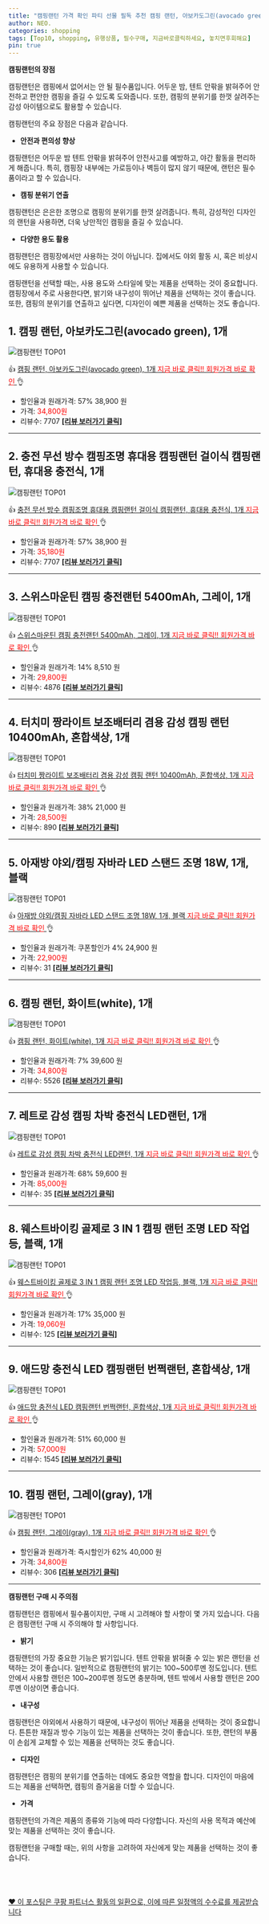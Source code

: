 ```yaml
---
title: "캠핑랜턴 가격 확인 파티 선물 필독 추천 캠핑 랜턴, 아보카도그린(avocado green), 1개 비교 장점 구매가이드"
author: NEO.
categories: shopping
tags: [Top10, shopping, 유행상품, 필수구매, 지금바로클릭하세요, 놓치면후회해요]
pin: true
---
```

**캠핑랜턴의 장점**

캠핑랜턴은 캠핑에서 없어서는 안 될 필수품입니다. 어두운 밤, 텐트 안팎을 밝혀주어 안전하고 편안한 캠핑을 즐길 수 있도록 도와줍니다. 또한, 캠핑의 분위기를 한껏 살려주는 감성 아이템으로도 활용할 수 있습니다.

캠핑랜턴의 주요 장점은 다음과 같습니다.

* **안전과 편의성 향상**

캠핑랜턴은 어두운 밤 텐트 안팎을 밝혀주어 안전사고를 예방하고, 야간 활동을 편리하게 해줍니다. 특히, 캠핑장 내부에는 가로등이나 벽등이 많지 않기 때문에, 랜턴은 필수품이라고 할 수 있습니다.

* **캠핑 분위기 연출**

캠핑랜턴은 은은한 조명으로 캠핑의 분위기를 한껏 살려줍니다. 특히, 감성적인 디자인의 랜턴을 사용하면, 더욱 낭만적인 캠핑을 즐길 수 있습니다.

* **다양한 용도 활용**

캠핑랜턴은 캠핑장에서만 사용하는 것이 아닙니다. 집에서도 야외 활동 시, 혹은 비상시에도 유용하게 사용할 수 있습니다.

캠핑랜턴을 선택할 때는, 사용 용도와 스타일에 맞는 제품을 선택하는 것이 중요합니다. 캠핑장에서 주로 사용한다면, 밝기와 내구성이 뛰어난 제품을 선택하는 것이 좋습니다. 또한, 캠핑의 분위기를 연출하고 싶다면, 디자인이 예쁜 제품을 선택하는 것도 좋습니다.

   

## 1. 캠핑 랜턴, 아보카도그린(avocado green), 1개

![캠핑랜턴 TOP01](https://thumbnail6.coupangcdn.com/thumbnails/remote/230x230ex/image/vendor_inventory/12ee/1643b4704d48c5802c441577c9256ecfff1f657c3481dfca214c7322574d.jpg)


👍 [캠핑 랜턴, 아보카도그린(avocado green), 1개 <font color=red> 지금 바로 클릭!! 회원가격 바로 확인 </font> ](https://link.coupang.com/re/AFFSDP?lptag=AF3617701&subid=GithubCoopas&pageKey=7214380834&traceid=V0-153&itemId=18266007752&vendorItemId=85615557046) 👌 


- 할인율과 원래가격: 57%  38,900   원
- 가격: <span style='color:red'>34,800원</span>
- 리뷰수: 7707  [**[리뷰 보러가기 클릭]**](https://link.coupang.com/re/AFFSDP?lptag=AF3617701&subid=GithubCoopas&pageKey=7214380834&traceid=V0-153&itemId=18266007752&vendorItemId=85615557046)

---


   

## 2. 충전 무선 방수 캠핑조명 휴대용 캠핑랜턴 걸이식 캠핑랜턴, 휴대용 충전식, 1개

![캠핑랜턴 TOP01](https://thumbnail7.coupangcdn.com/thumbnails/remote/230x230ex/image/vendor_inventory/9252/c84a3af84591c01bdbffa0e7e4ab77e336527542367aa2bcfc89330b5072.jpg)


👍 [충전 무선 방수 캠핑조명 휴대용 캠핑랜턴 걸이식 캠핑랜턴, 휴대용 충전식, 1개 <font color=red> 지금 바로 클릭!! 회원가격 바로 확인 </font> ](https://link.coupang.com/re/AFFSDP?lptag=AF3617701&subid=GithubCoopas&pageKey=7425042824&traceid=V0-153&itemId=19271646652&vendorItemId=87078009400) 👌 


- 할인율과 원래가격: 57%  38,900   원
- 가격: <span style='color:red'>35,180원</span>
- 리뷰수: 7707  [**[리뷰 보러가기 클릭]**](https://link.coupang.com/re/AFFSDP?lptag=AF3617701&subid=GithubCoopas&pageKey=7425042824&traceid=V0-153&itemId=19271646652&vendorItemId=87078009400)

---


   

## 3. 스위스마운틴 캠핑 충전랜턴 5400mAh, 그레이, 1개

![캠핑랜턴 TOP01](https://thumbnail9.coupangcdn.com/thumbnails/remote/230x230ex/image/retail/images/8937448360313644-45c74cc7-10f7-4393-a44d-7ef65517b28b.jpg)


👍 [스위스마운틴 캠핑 충전랜턴 5400mAh, 그레이, 1개 <font color=red> 지금 바로 클릭!! 회원가격 바로 확인 </font> ](https://link.coupang.com/re/AFFSDP?lptag=AF3617701&subid=GithubCoopas&pageKey=144935891&traceid=V0-153&itemId=420379271&vendorItemId=4033883928) 👌 


- 할인율과 원래가격: 14%  8,510   원
- 가격: <span style='color:red'>29,800원</span>
- 리뷰수: 4876  [**[리뷰 보러가기 클릭]**](https://link.coupang.com/re/AFFSDP?lptag=AF3617701&subid=GithubCoopas&pageKey=144935891&traceid=V0-153&itemId=420379271&vendorItemId=4033883928)

---


   

## 4. 터치미 짱라이트 보조배터리 겸용 감성 캠핑 랜턴 10400mAh, 혼합색상, 1개

![캠핑랜턴 TOP01](https://thumbnail6.coupangcdn.com/thumbnails/remote/230x230ex/image/rs_quotation_api/kjkkfkys/caf0f274b7cc4277b147081bdf8c3baa.jpg)


👍 [터치미 짱라이트 보조배터리 겸용 감성 캠핑 랜턴 10400mAh, 혼합색상, 1개 <font color=red> 지금 바로 클릭!! 회원가격 바로 확인 </font> ](https://link.coupang.com/re/AFFSDP?lptag=AF3617701&subid=GithubCoopas&pageKey=4588210442&traceid=V0-153&itemId=5636461437&vendorItemId=72935500331) 👌 


- 할인율과 원래가격: 38%  21,000   원
- 가격: <span style='color:red'>28,500원</span>
- 리뷰수: 890  [**[리뷰 보러가기 클릭]**](https://link.coupang.com/re/AFFSDP?lptag=AF3617701&subid=GithubCoopas&pageKey=4588210442&traceid=V0-153&itemId=5636461437&vendorItemId=72935500331)

---


   

## 5. 아재방 야외/캠핑 자바라 LED 스탠드 조명 18W, 1개, 블랙

![캠핑랜턴 TOP01](https://thumbnail10.coupangcdn.com/thumbnails/remote/230x230ex/image/vendor_inventory/f5ac/fcd72dfb537f5f630c3b3a6933061a9b311e55a775f6f1b11f8fdb971723.jpg)


👍 [아재방 야외/캠핑 자바라 LED 스탠드 조명 18W, 1개, 블랙 <font color=red> 지금 바로 클릭!! 회원가격 바로 확인 </font> ](https://link.coupang.com/re/AFFSDP?lptag=AF3617701&subid=GithubCoopas&pageKey=6868431123&traceid=V0-153&itemId=16422727876&vendorItemId=86078028135) 👌 


- 할인율과 원래가격: 쿠폰할인가 4%  24,900   원
- 가격: <span style='color:red'>22,900원</span>
- 리뷰수: 31  [**[리뷰 보러가기 클릭]**](https://link.coupang.com/re/AFFSDP?lptag=AF3617701&subid=GithubCoopas&pageKey=6868431123&traceid=V0-153&itemId=16422727876&vendorItemId=86078028135)

---


   

## 6. 캠핑 랜턴, 화이트(white), 1개

![캠핑랜턴 TOP01](https://thumbnail7.coupangcdn.com/thumbnails/remote/230x230ex/image/vendor_inventory/0dc5/e51eeade3ae7144bd23e4fec78846402af37bc0510678df5d174c009f1e8.jpg)


👍 [캠핑 랜턴, 화이트(white), 1개 <font color=red> 지금 바로 클릭!! 회원가격 바로 확인 </font> ](https://link.coupang.com/re/AFFSDP?lptag=AF3617701&subid=GithubCoopas&pageKey=7214380834&traceid=V0-153&itemId=18266007748&vendorItemId=85615557058) 👌 


- 할인율과 원래가격: 7%  39,600   원
- 가격: <span style='color:red'>34,800원</span>
- 리뷰수: 5526  [**[리뷰 보러가기 클릭]**](https://link.coupang.com/re/AFFSDP?lptag=AF3617701&subid=GithubCoopas&pageKey=7214380834&traceid=V0-153&itemId=18266007748&vendorItemId=85615557058)

---


   

## 7. 레트로 감성 캠핑 차박 충전식 LED랜턴, 1개

![캠핑랜턴 TOP01](https://thumbnail7.coupangcdn.com/thumbnails/remote/230x230ex/image/vendor_inventory/eb44/1fc18342467719d85ee1a618f26443b0f8a43ba2f6224e94f436f690ff77.PNG)


👍 [레트로 감성 캠핑 차박 충전식 LED랜턴, 1개 <font color=red> 지금 바로 클릭!! 회원가격 바로 확인 </font> ](https://link.coupang.com/re/AFFSDP?lptag=AF3617701&subid=GithubCoopas&pageKey=7662908072&traceid=V0-153&itemId=20419887169&vendorItemId=87490584477) 👌 


- 할인율과 원래가격: 68%  59,600   원
- 가격: <span style='color:red'>85,000원</span>
- 리뷰수: 35  [**[리뷰 보러가기 클릭]**](https://link.coupang.com/re/AFFSDP?lptag=AF3617701&subid=GithubCoopas&pageKey=7662908072&traceid=V0-153&itemId=20419887169&vendorItemId=87490584477)

---


   

## 8. 웨스트바이킹 골제로 3 IN 1 캠핑 랜턴 조명 LED 작업등, 블랙, 1개

![캠핑랜턴 TOP01](https://thumbnail10.coupangcdn.com/thumbnails/remote/230x230ex/image/vendor_inventory/55bd/06afd272094a0a165fbc42da6088c0e58b676acd11d063f5162e1f289e9d.jpg)


👍 [웨스트바이킹 골제로 3 IN 1 캠핑 랜턴 조명 LED 작업등, 블랙, 1개 <font color=red> 지금 바로 클릭!! 회원가격 바로 확인 </font> ](https://link.coupang.com/re/AFFSDP?lptag=AF3617701&subid=GithubCoopas&pageKey=7238667409&traceid=V0-153&itemId=18386624889&vendorItemId=85514176628) 👌 


- 할인율과 원래가격: 17%  35,000   원
- 가격: <span style='color:red'>19,060원</span>
- 리뷰수: 125  [**[리뷰 보러가기 클릭]**](https://link.coupang.com/re/AFFSDP?lptag=AF3617701&subid=GithubCoopas&pageKey=7238667409&traceid=V0-153&itemId=18386624889&vendorItemId=85514176628)

---


   

## 9. 애드망 충전식 LED 캠핑랜턴 번쩍랜턴, 혼합색상, 1개

![캠핑랜턴 TOP01](https://thumbnail6.coupangcdn.com/thumbnails/remote/230x230ex/image/vendor_inventory/c2d2/0e362b74c946c45353084c1558530c3e59b53cb9203b8e24c4b2dbca97a0.jpg)


👍 [애드망 충전식 LED 캠핑랜턴 번쩍랜턴, 혼합색상, 1개 <font color=red> 지금 바로 클릭!! 회원가격 바로 확인 </font> ](https://link.coupang.com/re/AFFSDP?lptag=AF3617701&subid=GithubCoopas&pageKey=7574191020&traceid=V0-153&itemId=19981111899&vendorItemId=87074261152) 👌 


- 할인율과 원래가격: 51%  60,000   원
- 가격: <span style='color:red'>57,000원</span>
- 리뷰수: 1545  [**[리뷰 보러가기 클릭]**](https://link.coupang.com/re/AFFSDP?lptag=AF3617701&subid=GithubCoopas&pageKey=7574191020&traceid=V0-153&itemId=19981111899&vendorItemId=87074261152)

---


   

## 10. 캠핑 랜턴, 그레이(gray), 1개

![캠핑랜턴 TOP01](https://thumbnail7.coupangcdn.com/thumbnails/remote/230x230ex/image/vendor_inventory/9dbd/2d0737dae00a138c13b5b2c861e22d8ccf8d693882b3c22842f5adb044a1.jpg)


👍 [캠핑 랜턴, 그레이(gray), 1개 <font color=red> 지금 바로 클릭!! 회원가격 바로 확인 </font> ](https://link.coupang.com/re/AFFSDP?lptag=AF3617701&subid=GithubCoopas&pageKey=7214380834&traceid=V0-153&itemId=18266007750&vendorItemId=85615557065) 👌 


- 할인율과 원래가격: 즉시할인가 62%  40,000   원
- 가격: <span style='color:red'>34,800원</span>
- 리뷰수: 306  [**[리뷰 보러가기 클릭]**](https://link.coupang.com/re/AFFSDP?lptag=AF3617701&subid=GithubCoopas&pageKey=7214380834&traceid=V0-153&itemId=18266007750&vendorItemId=85615557065)

---
**캠핑랜턴 구매 시 주의점**

캠핑랜턴은 캠핑에서 필수품이지만, 구매 시 고려해야 할 사항이 몇 가지 있습니다. 다음은 캠핑랜턴 구매 시 주의해야 할 사항입니다.

* **밝기**

캠핑랜턴의 가장 중요한 기능은 밝기입니다. 텐트 안팎을 밝혀줄 수 있는 밝은 랜턴을 선택하는 것이 좋습니다. 일반적으로 캠핑랜턴의 밝기는 100~500루멘 정도입니다. 텐트 안에서 사용할 랜턴은 100~200루멘 정도면 충분하며, 텐트 밖에서 사용할 랜턴은 200루멘 이상이면 좋습니다.

* **내구성**

캠핑랜턴은 야외에서 사용하기 때문에, 내구성이 뛰어난 제품을 선택하는 것이 중요합니다. 튼튼한 재질과 방수 기능이 있는 제품을 선택하는 것이 좋습니다. 또한, 랜턴의 부품이 손쉽게 교체할 수 있는 제품을 선택하는 것도 좋습니다.

* **디자인**

캠핑랜턴은 캠핑의 분위기를 연출하는 데에도 중요한 역할을 합니다. 디자인이 마음에 드는 제품을 선택하면, 캠핑의 즐거움을 더할 수 있습니다.

* **가격**

캠핑랜턴의 가격은 제품의 종류와 기능에 따라 다양합니다. 자신의 사용 목적과 예산에 맞는 제품을 선택하는 것이 좋습니다.

캠핑랜턴을 구매할 때는, 위의 사항을 고려하여 자신에게 맞는 제품을 선택하는 것이 좋습니다.<br><br><br><br><br> [ ❤  이 포스팅은 쿠팡 파트너스 활동의 일환으로, 이에 따른 일정액의 수수료를 제공받습니다](https://link.coupang.com/a/bcEFyh)